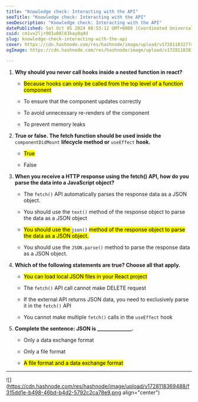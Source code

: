 ```yaml
---
title: "Knowledge check: Interacting with the API"
seoTitle: "Knowledge check: Interacting with the API"
seoDescription: "Knowledge check: Interacting with the API"
datePublished: Sat Oct 05 2024 08:53:12 GMT+0000 (Coordinated Universal Time)
cuid: cm1vx2ljr001u08l03kay8q4d
slug: knowledge-check-interacting-with-the-api
cover: https://cdn.hashnode.com/res/hashnode/image/upload/v1728118327745/0f7cb404-64c9-4e9f-833e-23f034377239.png
ogImage: https://cdn.hashnode.com/res/hashnode/image/upload/v1728118381773/4cb2d9b6-2b36-4337-a43a-80ecdd9ec9eb.png

---
```


1. **Why should you never call hooks inside a nested function in react?**
    
    * <mark>Because hooks can only be called from the top level of a function component</mark>
        
    * To ensure that the component updates correctly
        
    * To avoid unnecessary re-renders of the component
        
    * To prevent memory leaks
        
2. **True or false. The fetch function should be used inside the** `componentDidMount` **lifecycle method or** `useEffect` **hook.**
    
    * <mark>True</mark>
        
    * False
        
3. **When you receive a HTTP response using the fetch() API, how do you parse the data into a JavaScript object?**
    
    * The `fetch()` API automatically parses the response data as a JSON object.
        
    * You should use the `text()` method of the response object to parse the data as a JSON object
        
    * <mark>You should use the </mark> `json()` <mark> method of the response object to parse the data as a JSON object.</mark>
        
    * You should use the `JSON.parse()` method to parse the response data as a JSON object.
        
4. **Which of the following statements are true? Choose all that apply.**
    
    * <mark>You can load local JSON files in your React project</mark>
        
    * The `fetch()` API call cannot make DELETE request
        
    * If the external API returns JSON data, you need to exclusively parse it in the `fetch()` API
        
    * You cannot make multiple `fetch()` calls in the `useEffect` hook
        
5. **Complete the sentence: JSON is \_\_\_\_\_\_\_\_\_\_\_\_\_\_.**
    
    * Only a data exchange format
        
    * Only a file format
        
    * <mark>A file format and a data exchange format</mark>
        

---

![](https://cdn.hashnode.com/res/hashnode/image/upload/v1728118369488/f315dd1e-b498-46bd-b4d2-5792c2ca78e9.png align="center")